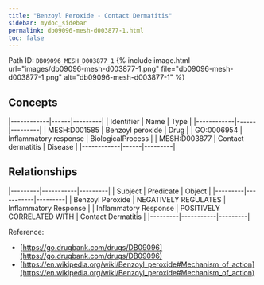 ```yaml
---
title: "Benzoyl Peroxide - Contact Dermatitis"
sidebar: mydoc_sidebar
permalink: db09096-mesh-d003877-1.html
toc: false 
---
```



Path ID: `DB09096_MESH_D003877_1`
{% include image.html url="images/db09096-mesh-d003877-1.png" file="db09096-mesh-d003877-1.png" alt="db09096-mesh-d003877-1" %}

## Concepts

|------------|------|---------|
| Identifier | Name | Type    |
|------------|------|---------|
| MESH:D001585 | Benzoyl peroxide | Drug |
| GO:0006954 | Inflammatory response | BiologicalProcess |
| MESH:D003877 | Contact dermatitis | Disease |
|------------|------|---------|

## Relationships

|---------|-----------|---------|
| Subject | Predicate | Object  |
|---------|-----------|---------|
| Benzoyl Peroxide | NEGATIVELY REGULATES | Inflammatory Response |
| Inflammatory Response | POSITIVELY CORRELATED WITH | Contact Dermatitis |
|---------|-----------|---------|

Reference: 
  - [https://go.drugbank.com/drugs/DB09096](https://go.drugbank.com/drugs/DB09096)
  - [https://en.wikipedia.org/wiki/Benzoyl_peroxide#Mechanism_of_action](https://en.wikipedia.org/wiki/Benzoyl_peroxide#Mechanism_of_action)
